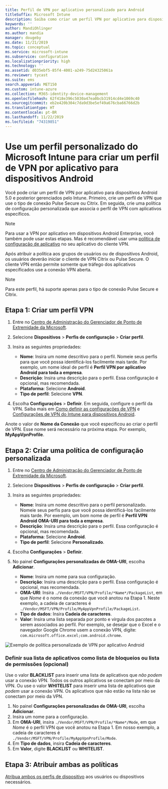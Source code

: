 ```yaml
---
title: Perfil de VPN por aplicativo personalizado para Android
titleSuffix: Microsoft Intune
description: Saiba como criar um perfil VPN por aplicativo para dispositivos Android gerenciados pelo Microsoft Intune.
keywords: ''
author: MandiOhlinger
ms.author: mandia
manager: dougeby
ms.date: 11/21/2019
ms.topic: conceptual
ms.service: microsoft-intune
ms.subservice: configuration
ms.localizationpriority: high
ms.technology: ''
ms.assetid: d035ebf5-85f4-4001-a249-75d24325061a
ms.reviewer: tycast
ms.suite: ems
search.appverid: MET150
ms.custom: intune-azure
ms.collection: M365-identity-device-management
ms.openlocfilehash: 62f418e396c5030a47ea0bcb31914cd4e1069c40
ms.sourcegitcommit: eb2e420b304c7da9d3be5ef49a676cba66766d2b
ms.translationtype: HT
ms.contentlocale: pt-BR
ms.lasthandoff: 11/22/2019
ms.locfileid: "74319851"
---
```

# <a name="use-a-microsoft-intune-custom-profile-to-create-a-per-app-vpn-profile-for-android-devices"></a>Use um perfil personalizado do Microsoft Intune para criar um perfil de VPN por aplicativo para dispositivos Android

Você pode criar um perfil de VPN por aplicativo para dispositivos Android 5.0 e posterior gerenciados pelo Intune. Primeiro, crie um perfil de VPN que use o tipo de conexão Pulse Secure ou Citrix. Em seguida, crie uma política de configuração personalizada que associa o perfil de VPN com aplicativos específicos.

> [!NOTE]
> Para usar a VPN por aplicativo em dispositivos Android Enterprise, você também pode usar estas etapas. Mas é recomendável usar uma [política de configuração de aplicativo](../apps/app-configuration-policies-use-android.md) no seu aplicativo do cliente VPN.

Após atribuir a política aos grupos de usuários ou de dispositivos Android, os usuários deverão iniciar o cliente de VPN Citrix ou Pulse Secure. O cliente VPN então permite somente que tráfego dos aplicativos especificados use a conexão VPN aberta.

> [!NOTE]
>
> Para este perfil, há suporte apenas para o tipo de conexão Pulse Secure e Citrix.

## <a name="step-1-create-a-vpn-profile"></a>Etapa 1: Criar um perfil VPN

1. Entre no [Centro de Administração do Gerenciador de Ponto de Extremidade da Microsoft](https://go.microsoft.com/fwlink/?linkid=2109431).
2. Selecione **Dispositivos** > **Perfis de configuração** > **Criar perfil**.
3. Insira as seguintes propriedades:

    - **Nome**: Insira um nome descritivo para o perfil. Nomeie seus perfis para que você possa identificá-los facilmente mais tarde. Por exemplo, um nome ideal de perfil é **Perfil VPN por aplicativo Android para toda a empresa**.
    - **Descrição**: Insira uma descrição para o perfil. Essa configuração é opcional, mas recomendada.
    - **Plataforma**: Selecione **Android**.
    - **Tipo de perfil**: Selecione **VPN**.

4. Escolha **Configurações** > **Definir**. Em seguida, configure o perfil da VPN. Saiba mais em [Como definir as configurações de VPN](vpn-settings-configure.md) e [Configurações de VPN do Intune para dispositivos Android](vpn-settings-android.md).

Anote o valor de **Nome da Conexão** que você especificou ao criar o perfil de VPN. Esse nome será necessário na próxima etapa. Por exemplo, **MyAppVpnProfile**.

## <a name="step-2-create-a-custom-configuration-policy"></a>Etapa 2: Criar uma política de configuração personalizada

1. Entre no [Centro de Administração do Gerenciador de Ponto de Extremidade da Microsoft](https://go.microsoft.com/fwlink/?linkid=2109431).
2. Selecione **Dispositivos** > **Perfis de configuração** > **Criar perfil**.
3. Insira as seguintes propriedades:

    - **Nome**: Insira um nome descritivo para o perfil personalizado. Nomeie seus perfis para que você possa identificá-los facilmente mais tarde. Por exemplo, um bom nome de perfil é **Perfil VPN Android OMA-URI para toda a empresa**.
    - **Descrição**: Insira uma descrição para o perfil. Essa configuração é opcional, mas recomendada.
    - **Plataforma**: Selecione **Android**.
    - **Tipo de perfil**: Selecione **Personalizado**.

4. Escolha **Configurações** > **Definir**.
5. No painel **Configurações personalizadas de OMA-URI**, escolha **Adicionar**.
    - **Nome**: Insira um nome para sua configuração.
    - **Descrição**: Insira uma descrição para o perfil. Essa configuração é opcional, mas recomendada.
    - **OMA-URI**: Insira `./Vendor/MSFT/VPN/Profile/*Name*/PackageList`, em que *Nome* é o nome da conexão que você anotou na Etapa 1. Neste exemplo, a cadeia de caracteres é `./Vendor/MSFT/VPN/Profile/MyAppVpnProfile/PackageList`.
    - **Tipo de dados**: Insira **Cadeia de caracteres**.
    - **Valor**: Insira uma lista separada por ponto e vírgula dos pacotes a serem associados ao perfil. Por exemplo, se desejar que o Excel e o navegador Google Chrome usem a conexão VPN, digite: `com.microsoft.office.excel;com.android.chrome`.

![Exemplo de política personalizada de VPN por aplicativo Android](./media/android-pulse-secure-per-app-vpn/android_per_app_vpn_oma_uri.png)

### <a name="set-your-app-list-to-blacklist-or-whitelist-optional"></a>Definir sua lista de aplicativos como lista de bloqueios ou lista de permissões (opcional)

Use o valor **BLACKLIST** para inserir uma lista de aplicativos que *não podem* usar a conexão VPN. Todos os outros aplicativos se conectam por meio da VPN. Ou use o valor **WHITELIST** para inserir uma lista de aplicativos que *podem* usar a conexão VPN. Os aplicativos que não estão na lista não se conectam por meio da VPN.

1. No painel **Configurações personalizadas de OMA-URI**, escolha **Adicionar**.
2. Insira um nome para a configuração.
3. Em **OMA-URI**, insira `./Vendor/MSFT/VPN/Profile/*Name*/Mode`, em que *Nome* é o perfil VPN que você anotou na Etapa 1. Em nosso exemplo, a cadeia de caracteres é `./Vendor/MSFT/VPN/Profile/MyAppVpnProfile/Mode`.
4. Em **Tipo de dados**, insira **Cadeia de caracteres**.
5. Em **Valor**, digite **BLACKLIST** ou **WHITELIST**.

## <a name="step-3-assign-both-policies"></a>Etapa 3: Atribuir ambas as políticas

[Atribua ambos os perfis de dispositivo](device-profile-assign.md) aos usuários ou dispositivos necessários.
